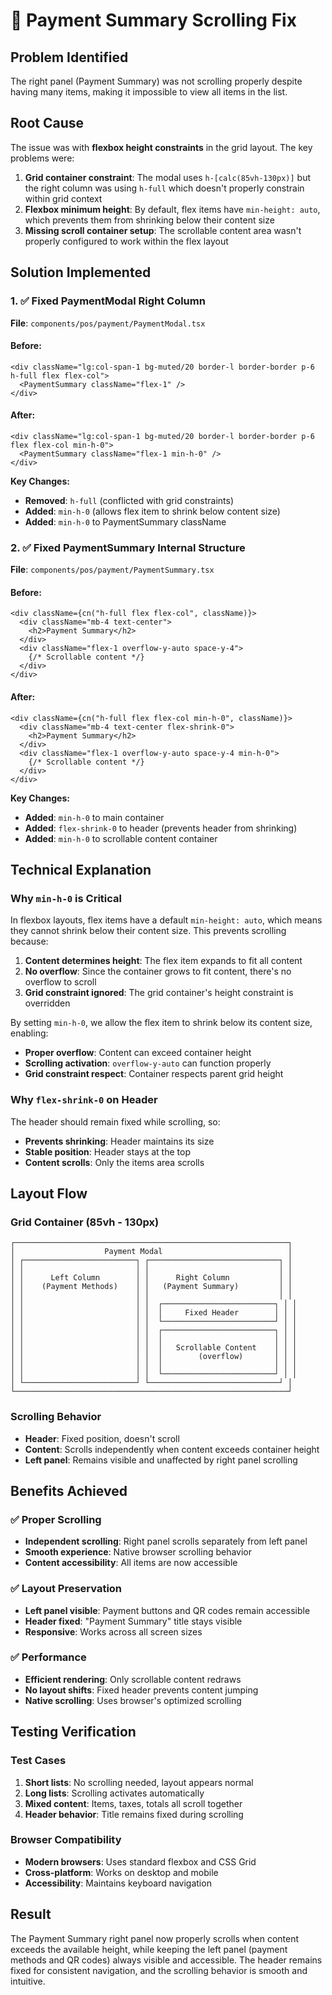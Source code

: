 # 🔧 Payment Summary Scrolling Fix

## **Problem Identified**
The right panel (Payment Summary) was not scrolling properly despite having many items, making it impossible to view all items in the list.

## **Root Cause**
The issue was with **flexbox height constraints** in the grid layout. The key problems were:

1. **Grid container constraint**: The modal uses `h-[calc(85vh-130px)]` but the right column was using `h-full` which doesn't properly constrain within grid context
2. **Flexbox minimum height**: By default, flex items have `min-height: auto`, which prevents them from shrinking below their content size
3. **Missing scroll container setup**: The scrollable content area wasn't properly configured to work within the flex layout

## **Solution Implemented**

### **1. ✅ Fixed PaymentModal Right Column**
**File**: `components/pos/payment/PaymentModal.tsx`

#### **Before:**
```tsx
<div className="lg:col-span-1 bg-muted/20 border-l border-border p-6 h-full flex flex-col">
  <PaymentSummary className="flex-1" />
</div>
```

#### **After:**
```tsx
<div className="lg:col-span-1 bg-muted/20 border-l border-border p-6 flex flex-col min-h-0">
  <PaymentSummary className="flex-1 min-h-0" />
</div>
```

**Key Changes:**
- **Removed**: `h-full` (conflicted with grid constraints)
- **Added**: `min-h-0` (allows flex item to shrink below content size)
- **Added**: `min-h-0` to PaymentSummary className

### **2. ✅ Fixed PaymentSummary Internal Structure**
**File**: `components/pos/payment/PaymentSummary.tsx`

#### **Before:**
```tsx
<div className={cn("h-full flex flex-col", className)}>
  <div className="mb-4 text-center">
    <h2>Payment Summary</h2>
  </div>
  <div className="flex-1 overflow-y-auto space-y-4">
    {/* Scrollable content */}
  </div>
</div>
```

#### **After:**
```tsx
<div className={cn("h-full flex flex-col min-h-0", className)}>
  <div className="mb-4 text-center flex-shrink-0">
    <h2>Payment Summary</h2>
  </div>
  <div className="flex-1 overflow-y-auto space-y-4 min-h-0">
    {/* Scrollable content */}
  </div>
</div>
```

**Key Changes:**
- **Added**: `min-h-0` to main container
- **Added**: `flex-shrink-0` to header (prevents header from shrinking)
- **Added**: `min-h-0` to scrollable content container

## **Technical Explanation**

### **Why `min-h-0` is Critical**
In flexbox layouts, flex items have a default `min-height: auto`, which means they cannot shrink below their content size. This prevents scrolling because:

1. **Content determines height**: The flex item expands to fit all content
2. **No overflow**: Since the container grows to fit content, there's no overflow to scroll
3. **Grid constraint ignored**: The grid container's height constraint is overridden

By setting `min-h-0`, we allow the flex item to shrink below its content size, enabling:
- **Proper overflow**: Content can exceed container height
- **Scrolling activation**: `overflow-y-auto` can function properly
- **Grid constraint respect**: Container respects parent grid height

### **Why `flex-shrink-0` on Header**
The header should remain fixed while scrolling, so:
- **Prevents shrinking**: Header maintains its size
- **Stable position**: Header stays at the top
- **Content scrolls**: Only the items area scrolls

## **Layout Flow**

### **Grid Container (85vh - 130px)**
```
┌─────────────────────────────────────────────────────────────┐
│                    Payment Modal                            │
│ ┌─────────────────────────┐ ┌─────────────────────────────┐ │
│ │                         │ │                             │ │
│ │      Left Column        │ │      Right Column           │ │
│ │    (Payment Methods)    │ │   (Payment Summary)         │ │
│ │                         │ │                             │ │
│ │                         │ │  ┌─────────────────────────┐ │ │
│ │                         │ │  │     Fixed Header        │ │ │
│ │                         │ │  └─────────────────────────┘ │ │
│ │                         │ │  ┌─────────────────────────┐ │ │
│ │                         │ │  │                         │ │ │
│ │                         │ │  │   Scrollable Content    │ │ │
│ │                         │ │  │        (overflow)       │ │ │
│ │                         │ │  │                         │ │ │
│ │                         │ │  └─────────────────────────┘ │ │
│ └─────────────────────────┘ └─────────────────────────────┘ │
└─────────────────────────────────────────────────────────────┘
```

### **Scrolling Behavior**
- **Header**: Fixed position, doesn't scroll
- **Content**: Scrolls independently when content exceeds container height
- **Left panel**: Remains visible and unaffected by right panel scrolling

## **Benefits Achieved**

### **✅ Proper Scrolling**
- **Independent scrolling**: Right panel scrolls separately from left panel
- **Smooth experience**: Native browser scrolling behavior
- **Content accessibility**: All items are now accessible

### **✅ Layout Preservation**
- **Left panel visible**: Payment buttons and QR codes remain accessible
- **Header fixed**: "Payment Summary" title stays visible
- **Responsive**: Works across all screen sizes

### **✅ Performance**
- **Efficient rendering**: Only scrollable content redraws
- **No layout shifts**: Fixed header prevents content jumping
- **Native scrolling**: Uses browser's optimized scrolling

## **Testing Verification**

### **Test Cases**
1. **Short lists**: No scrolling needed, layout appears normal
2. **Long lists**: Scrolling activates automatically
3. **Mixed content**: Items, taxes, totals all scroll together
4. **Header behavior**: Title remains fixed during scrolling

### **Browser Compatibility**
- **Modern browsers**: Uses standard flexbox and CSS Grid
- **Cross-platform**: Works on desktop and mobile
- **Accessibility**: Maintains keyboard navigation

## **Result**
The Payment Summary right panel now properly scrolls when content exceeds the available height, while keeping the left panel (payment methods and QR codes) always visible and accessible. The header remains fixed for consistent navigation, and the scrolling behavior is smooth and intuitive. 